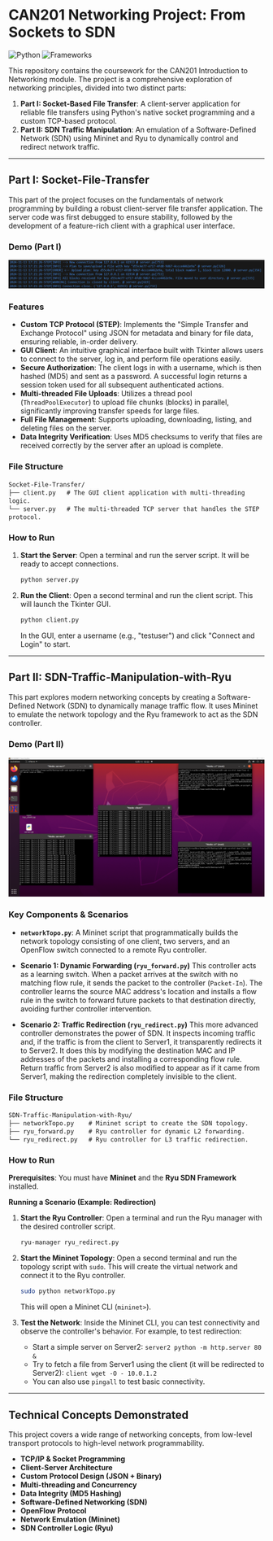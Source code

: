 # CAN201 Networking Project: From Sockets to SDN

![Python](https://img.shields.io/badge/Language-Python-blue.svg)
![Frameworks](https://img.shields.io/badge/Frameworks-Tkinter%2C%20Mininet%2C%20Ryu-green.svg)

This repository contains the coursework for the CAN201 Introduction to Networking module. The project is a comprehensive exploration of networking principles, divided into two distinct parts:

1.  **Part I: Socket-Based File Transfer**: A client-server application for reliable file transfers using Python's native socket programming and a custom TCP-based protocol.
2.  **Part II: SDN Traffic Manipulation**: An emulation of a Software-Defined Network (SDN) using Mininet and Ryu to dynamically control and redirect network traffic.

---

## Part I: Socket-File-Transfer

This part of the project focuses on the fundamentals of network programming by building a robust client-server file transfer application. The server code was first debugged to ensure stability, followed by the development of a feature-rich client with a graphical user interface.

### Demo (Part I)

![GUI Client Demo](./images/socket-client-demo.png)

### Features

*   **Custom TCP Protocol (STEP)**: Implements the "Simple Transfer and Exchange Protocol" using JSON for metadata and binary for file data, ensuring reliable, in-order delivery.
*   **GUI Client**: An intuitive graphical interface built with Tkinter allows users to connect to the server, log in, and perform file operations easily.
*   **Secure Authorization**: The client logs in with a username, which is then hashed (MD5) and sent as a password. A successful login returns a session token used for all subsequent authenticated actions.
*   **Multi-threaded File Uploads**: Utilizes a thread pool (`ThreadPoolExecutor`) to upload file chunks (blocks) in parallel, significantly improving transfer speeds for large files.
*   **Full File Management**: Supports uploading, downloading, listing, and deleting files on the server.
*   **Data Integrity Verification**: Uses MD5 checksums to verify that files are received correctly by the server after an upload is complete.

### File Structure

```
Socket-File-Transfer/
├── client.py   # The GUI client application with multi-threading logic.
└── server.py   # The multi-threaded TCP server that handles the STEP protocol.
```

### How to Run

1.  **Start the Server**:
    Open a terminal and run the server script. It will be ready to accept connections.
    ```bash
    python server.py
    ```

2.  **Run the Client**:
    Open a second terminal and run the client script. This will launch the Tkinter GUI.
    ```bash
    python client.py
    ```
    In the GUI, enter a username (e.g., "testuser") and click "Connect and Login" to start.

---

## Part II: SDN-Traffic-Manipulation-with-Ryu

This part explores modern networking concepts by creating a Software-Defined Network (SDN) to dynamically manage traffic flow. It uses Mininet to emulate the network topology and the Ryu framework to act as the SDN controller.

### Demo (Part II)

![SDN Mininet Demo](./images/sdn-mininet-demo.png)

### Key Components & Scenarios

*   **`networkTopo.py`**: A Mininet script that programmatically builds the network topology consisting of one client, two servers, and an OpenFlow switch connected to a remote Ryu controller.

*   **Scenario 1: Dynamic Forwarding (`ryu_forward.py`)**
    This controller acts as a learning switch. When a packet arrives at the switch with no matching flow rule, it sends the packet to the controller (`Packet-In`). The controller learns the source MAC address's location and installs a flow rule in the switch to forward future packets to that destination directly, avoiding further controller intervention.

*   **Scenario 2: Traffic Redirection (`ryu_redirect.py`)**
    This more advanced controller demonstrates the power of SDN. It inspects incoming traffic and, if the traffic is from the client to Server1, it transparently redirects it to Server2. It does this by modifying the destination MAC and IP addresses of the packets and installing a corresponding flow rule. Return traffic from Server2 is also modified to appear as if it came from Server1, making the redirection completely invisible to the client.

### File Structure

```
SDN-Traffic-Manipulation-with-Ryu/
├── networkTopo.py    # Mininet script to create the SDN topology.
├── ryu_forward.py    # Ryu controller for dynamic L2 forwarding.
└── ryu_redirect.py   # Ryu controller for L3 traffic redirection.
```

### How to Run

**Prerequisites**: You must have **Mininet** and the **Ryu SDN Framework** installed.

**Running a Scenario (Example: Redirection)**

1.  **Start the Ryu Controller**:
    Open a terminal and run the Ryu manager with the desired controller script.
    ```bash
    ryu-manager ryu_redirect.py
    ```

2.  **Start the Mininet Topology**:
    Open a second terminal and run the topology script with `sudo`. This will create the virtual network and connect it to the Ryu controller.
    ```bash
    sudo python networkTopo.py
    ```
    This will open a Mininet CLI (`mininet>`).

3.  **Test the Network**:
    Inside the Mininet CLI, you can test connectivity and observe the controller's behavior. For example, to test redirection:
    *   Start a simple server on Server2: `server2 python -m http.server 80 &`
    *   Try to fetch a file from Server1 using the client (it will be redirected to Server2): `client wget -O - 10.0.1.2`
    *   You can also use `pingall` to test basic connectivity.

---

## Technical Concepts Demonstrated

This project covers a wide range of networking concepts, from low-level transport protocols to high-level network programmability.

*   **TCP/IP & Socket Programming**
*   **Client-Server Architecture**
*   **Custom Protocol Design (JSON + Binary)**
*   **Multi-threading and Concurrency**
*   **Data Integrity (MD5 Hashing)**
*   **Software-Defined Networking (SDN)**
*   **OpenFlow Protocol**
*   **Network Emulation (Mininet)**
*   **SDN Controller Logic (Ryu)**
